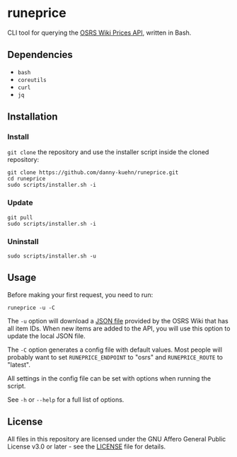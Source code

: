 # runeprice

CLI tool for querying the [OSRS Wiki Prices API], written in Bash.

## Dependencies

- `bash`
- `coreutils`
- `curl`
- `jq`

## Installation

### Install

`git clone` the repository and use the installer script inside the cloned
repository:

```
git clone https://github.com/danny-kuehn/runeprice.git
cd runeprice
sudo scripts/installer.sh -i
```

### Update

```
git pull
sudo scripts/installer.sh -i
```

### Uninstall

```
sudo scripts/installer.sh -u
```

## Usage

Before making your first request, you need to run:

```
runeprice -u -C
```

The `-u` option will download a [JSON file] provided by the OSRS Wiki that has
all item IDs. When new items are added to the API, you will use this option to
update the local JSON file.

The `-C` option generates a config file with default values. Most people will
probably want to set `RUNEPRICE_ENDPOINT` to "osrs" and `RUNEPRICE_ROUTE` to
"latest".

All settings in the config file can be set with options when running the
script.

See `-h` or `--help` for a full list of options.

## License

All files in this repository are licensed under the GNU Affero General Public
License v3.0 or later - see the [LICENSE] file for details.


<!-- links -->
[OSRS Wiki Prices API]: https://oldschool.runescape.wiki/w/RuneScape:Real-time_Prices
[JSON file]: https://oldschool.runescape.wiki/w/Module:GEIDs/data.json
[LICENSE]: LICENSE
